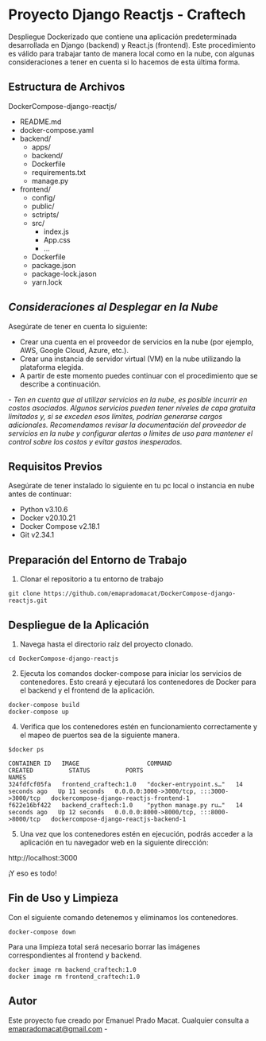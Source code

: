 # Proyecto Django Reactjs - Craftech

Despliegue Dockerizado que contiene una aplicación predeterminada desarrollada en  Django (backend) y React.js (frontend). 
Este procedimiento es válido para trabajar tanto de manera local como en la nube, con algunas consideraciones a tener en cuenta si lo hacemos de esta última forma.


## Estructura de Archivos

DockerCompose-django-reactjs/
- README.md
- docker-compose.yaml
- backend/
  - apps/
  - backend/ 
  - Dockerfile
  - requirements.txt
  - manage.py
- frontend/
   - config/
   - public/
   - sctripts/
   - src/
     - index.js
     - App.css
     - ...
   - Dockerfile
   - package.json
   - package-lock.jason
   - yarn.lock 


## ***Consideraciones al Desplegar en la Nube***
Asegúrate de tener en cuenta lo siguiente:
- Crear una cuenta en el proveedor de servicios en la nube (por ejemplo, AWS, Google Cloud, Azure, etc.).
- Crear una instancia de servidor virtual (VM) en la nube utilizando la plataforma elegida.
- A partir de este momento puedes continuar con el procedimiento que se describe a continuación.
  
*- Ten en cuenta que al utilizar servicios en la nube, es posible incurrir en costos asociados. Algunos servicios pueden tener niveles de capa gratuita limitados y, si se exceden esos límites, podrían generarse cargos adicionales. Recomendamos revisar la documentación del proveedor de servicios en la nube y configurar alertas o límites de uso para mantener el control sobre los costos y evitar gastos inesperados.*


## Requisitos Previos

Asegúrate de tener instalado lo siguiente en tu pc local o instancia en nube antes de continuar:
- Python v3.10.6
- Docker v20.10.21
- Docker Compose v2.18.1
- Git v2.34.1


## Preparación del Entorno de Trabajo
1. Clonar el repositorio a tu entorno de trabajo
```
git clone https://github.com/emapradomacat/DockerCompose-django-reactjs.git
```

## Despliegue de la Aplicación
1. Navega hasta el directorio raíz del proyecto clonado.
```
cd DockerCompose-django-reactjs
```
2. Ejecuta los comandos docker-compose para iniciar los servicios de contenedores. Esto creará y ejecutará los contenedores de Docker para el backend y el frontend de la aplicación.
```
docker-compose build
docker-compose up
```
4. Verifica que los contenedores estén en funcionamiento correctamente y el mapeo de puertos sea de la siguiente manera.
```
$docker ps
```
```
CONTAINER ID   IMAGE                   COMMAND                  CREATED          STATUS          PORTS                                       NAMES
324fdfcf05fa   frontend_craftech:1.0   "docker-entrypoint.s…"   14 seconds ago   Up 11 seconds   0.0.0.0:3000->3000/tcp, :::3000->3000/tcp   dockercompose-django-reactjs-frontend-1
f622e16bf422   backend_craftech:1.0    "python manage.py ru…"   14 seconds ago   Up 12 seconds   0.0.0.0:8000->8000/tcp, :::8000->8000/tcp   dockercompose-django-reactjs-backend-1
```
5. Una vez que los contenedores estén en ejecución, podrás acceder a la aplicación en tu navegador web en la siguiente dirección:

http://localhost:3000


¡Y eso es todo!



## Fin de Uso y Limpieza
Con el siguiente comando detenemos y eliminamos los contenedores.
```
docker-compose down
```
Para una limpieza total será necesario borrar las imágenes correspondientes al frontend y backend.
```
docker image rm backend_craftech:1.0
docker image rm frontend_craftech:1.0
```





## Autor

Este proyecto fue creado por Emanuel Prado Macat.
Cualquier consulta a emapradomacat@gmail.com -


